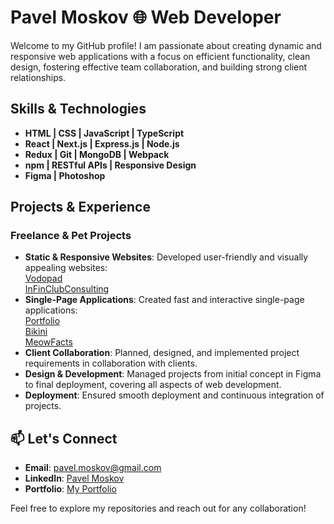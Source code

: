 # Pavel Moskov 🌐 Web Developer

Welcome to my GitHub profile! I am passionate about creating dynamic and responsive web applications with a focus on efficient functionality, clean design, fostering effective team collaboration, and building strong client relationships.

## Skills & Technologies
- **HTML | CSS | JavaScript | TypeScript**
- **React | Next.js | Express.js | Node.js**
- **Redux | Git | MongoDB | Webpack**
- **npm | RESTful APIs | Responsive Design**
- **Figma | Photoshop**

## Projects & Experience
### Freelance & Pet Projects
- **Static & Responsive Websites**: Developed user-friendly and visually appealing websites:  
  [Vodopad](https://paulmoskow.github.io/vodopad)  
  [InFinClubConsulting](https://paulmoskow.github.io/InFinClubConsulting)  
- **Single-Page Applications**: Created fast and interactive single-page applications:  
  [Portfolio](https://paulmoskow.github.io/portfolio)  
  [Bikini](https://paulmoskow.github.io/bikini)  
  [MeowFacts](https://paulmoskow.github.io/my-test)  
- **Client Collaboration**: Planned, designed, and implemented project requirements in collaboration with clients.
- **Design & Development**: Managed projects from initial concept in Figma to final deployment, covering all aspects of web development.
- **Deployment**: Ensured smooth deployment and continuous integration of projects.

## 📫 Let's Connect
- **Email**: [pavel.moskov@gmail.com](mailto:pavel.moskov@gmail.com)
- **LinkedIn**: [Pavel Moskov](https://www.linkedin.com/in/pavel-moskov-16844523a)
- **Portfolio**: [My Portfolio](https://paulmoskow.github.io/portfolio)

Feel free to explore my repositories and reach out for any collaboration!
